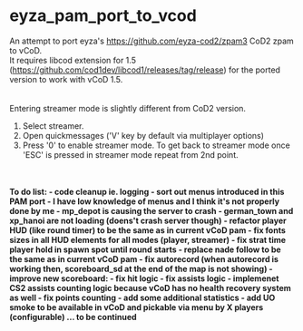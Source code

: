# eyza_pam_port_to_vcod
An attempt to port eyza's https://github.com/eyza-cod2/zpam3 CoD2 zpam to vCoD.<br>
It requires libcod extension for 1.5 (https://github.com/cod1dev/libcod1/releases/tag/release) for the ported version to work with vCoD 1.5.<br>
<br>
<br>
Entering streamer mode is slightly different from CoD2 version.
1. Select streamer.
2. Open quickmessages ('V' key by default via multiplayer options)
3. Press '0' to enable streamer mode.
To get back to streamer mode once 'ESC' is pressed in streamer mode repeat from 2nd point.
<b>
<br>
<br>
To do list:
- code cleanup ie. logging
- sort out menus introduced in this PAM port - I have low knowledge of menus and I think it's not properly done by me
- mp_depot is causing the server to crash
- german_town and xp_hanoi are not loading (doens't crash server though)
- refactor player HUD (like round timer) to be the same as in current vCoD pam
- fix fonts sizes in all HUD elements for all modes (player, streamer)
- fix strat time player hold in spawn spot until round starts
- replace nade follow to be the same as in current vCoD pam
- fix autorecord (when autorecord is working then, scoreboard_sd at the end of the map is not showing)
- improve new scoreboard:
	- fix hit logic
	- fix assists logic - implemenet CS2 assists counting logic because vCoD has no health recovery system as well
	- fix points counting
	- add some additional statistics
- add UO smoke to be available in vCoD and pickable via menu by X players (configurable)
... to be continued